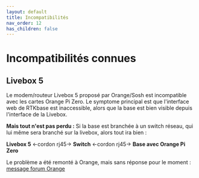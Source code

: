 ```yaml
---
layout: default
title: Incompatibilités
nav_order: 12
has_children: false
---
```


# Incompatibilités connues

## Livebox 5
Le modem/routeur Livebox 5 proposé par Orange/Sosh est incompatible avec les cartes Orange Pi Zero.
Le symptome principal est que l'interface web de RTKbase est inaccessible, alors que la base est bien visible depuis l'interface de la Livebox.

**Mais tout n'est pas perdu :** Si la base est branchée à un switch réseau, qui lui même sera branché sur la livebox, alors tout ira bien :

**Livebox 5** <-cordon rj45-> **Switch** <-cordon rj45-> **Base avec Orange Pi Zero**

Le problème a été remonté à Orange, mais sans réponse pour le moment : [message forum Orange](https://communaute.orange.fr/t5/Livebox/Livebox-5-Orange-Pi-Zero-probl%C3%A8mes-en-connexion-ethernet/td-p/2865493)

